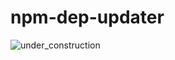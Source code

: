 # npm-dep-updater

<!-- markdownlint-disable MD033 -->
<img align="center" src="https://cdn.pixabay.com/photo/2017/06/16/07/26/under-construction-2408061_960_720.png" alt="under_construction">
